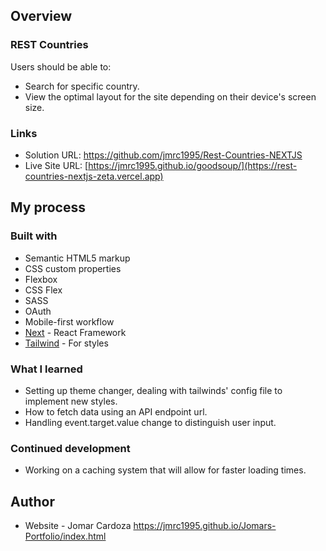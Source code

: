 ## Overview

### REST Countries 

Users should be able to:
- Search for specific country.
- View the optimal layout for the site depending on their device's screen size.

### Links

- Solution URL: https://github.com/jmrc1995/Rest-Countries-NEXTJS
- Live Site URL: [https://jmrc1995.github.io/goodsoup/](https://rest-countries-nextjs-zeta.vercel.app)

## My process

### Built with

- Semantic HTML5 markup
- CSS custom properties
- Flexbox
- CSS Flex
- SASS
- OAuth
- Mobile-first workflow
- [Next](https://nextjs.org) - React Framework
- [Tailwind](https://tailwindcss.com) - For styles


### What I learned
- Setting up theme changer, dealing with tailwinds' config file to implement new styles.
- How to fetch data using an API endpoint url.
- Handling event.target.value change to distinguish user input.

### Continued development
- Working on a caching system that will allow for faster loading times.


## Author
- Website - Jomar Cardoza https://jmrc1995.github.io/Jomars-Portfolio/index.html


